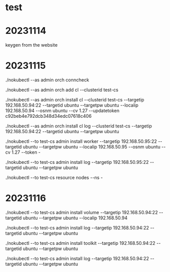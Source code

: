 # test


# 20231114

keygen from the website


# 20231115 


./nokubectl --as admin orch conncheck


./nokubectl --as admin orch add cl --clusterid test-cs


./nokubectl --as admin orch install cl --clusterid test-cs --targetip 192.168.50.94:22 --targetid ubuntu --targetpw ubuntu --localip 192.168.50.94 --osnm ubuntu --cv 1.27 --updatetoken c92beb4e792dcb348d34edc07618c406


./nokubectl --as admin orch install cl log --clusterid test-cs --targetip 192.168.50.94:22 --targetid ubuntu --targetpw ubuntu 


./nokubectl --to test-cs admin install worker --targetip 192.168.50.95:22 --targetid ubuntu --targetpw ubuntu --localip 192.168.50.95 --osnm ubuntu --cv 1.27 --token -


./nokubectl --to test-cs admin install log --targetip 192.168.50.95:22 --targetid ubuntu --targetpw ubuntu


./nokubectl --to test-cs resource nodes --ns -


# 20231116


./nokubectl --to test-cs admin install volume --targetip 192.168.50.94:22 --targetid ubuntu --targetpw ubuntu --localip 192.168.50.94 

./nokubectl --to test-cs admin install log --targetip 192.168.50.94:22 --targetid ubuntu --targetpw ubuntu


./nokubectl --to test-cs admin install toolkit --targetip 192.168.50.94:22 --targetid ubuntu --targetpw ubuntu

./nokubectl --to test-cs admin install log --targetip 192.168.50.94:22 --targetid ubuntu --targetpw ubuntu